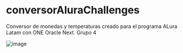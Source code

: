 # conversorAluraChallenges
Conversor de monedas y temperaturas creado para el programa ALura Latam con ONE Oracle Next. Grupo 4

![image](https://user-images.githubusercontent.com/79547856/231883877-f203636c-36d0-4bda-b3ba-8111a5af7eaf.png)
